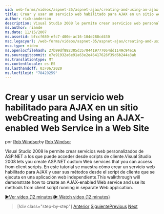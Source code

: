 ```yaml
---
uid: web-forms/videos/aspnet-35/aspnet-ajax/creating-and-using-an-ajax-enabled-web-service-in-a-web-site
title: Crear y usar un servicio web habilitado para AJAX en un sitio web | Microsoft Docs
author: rick-anderson
description: Visual Studio 2008 le permite crear servicios web personalizados de ASP.NET a los que puede acceder desde scripts de cliente. En este tutorial se muestra cómo crear una
ms.author: riande
ms.date: 11/15/2007
ms.assetid: bfccf680-efc7-400e-ac16-104e288cd430
msc.legacyurl: /web-forms/videos/aspnet-35/aspnet-ajax/creating-and-using-an-ajax-enabled-web-service-in-a-web-site
msc.type: video
ms.openlocfilehash: 27b99df882305d35704419777064dd1149c94e16
ms.sourcegitcommit: e7e91932a6e91a63e2e46417626f39d6b244a3ab
ms.translationtype: MT
ms.contentlocale: es-ES
ms.lasthandoff: 03/06/2020
ms.locfileid: "78420259"
---
```

# <a name="creating-and-using-an-ajax-enabled-web-service-in-a-web-site"></a><span data-ttu-id="610f3-104">Crear y usar un servicio web habilitado para AJAX en un sitio web</span><span class="sxs-lookup"><span data-stu-id="610f3-104">Creating and Using an AJAX-enabled Web Service in a Web Site</span></span>

<span data-ttu-id="610f3-105">por [Rob Windsor](https://twitter.com/robwindsor)</span><span class="sxs-lookup"><span data-stu-id="610f3-105">by [Rob Windsor](https://twitter.com/robwindsor)</span></span>

<span data-ttu-id="610f3-106">Visual Studio 2008 le permite crear servicios web personalizados de ASP.NET a los que puede acceder desde scripts de cliente.</span><span class="sxs-lookup"><span data-stu-id="610f3-106">Visual Studio 2008 lets you create ASP.NET custom Web services that you can access from client scripts.</span></span> <span data-ttu-id="610f3-107">En este tutorial se muestra cómo crear un servicio web habilitado para AJAX y usar sus métodos desde el script de cliente que se ejecuta en una aplicación web independiente.</span><span class="sxs-lookup"><span data-stu-id="610f3-107">This walkthrough will demonstrate how to create an AJAX-enabled Web service and use its methods from client script running in separate Web application.</span></span>

[<span data-ttu-id="610f3-108">&#9654;Ver vídeo (12 minutos)</span><span class="sxs-lookup"><span data-stu-id="610f3-108">&#9654; Watch video (12 minutes)</span></span>](https://channel9.msdn.com/Blogs/ASP-NET-Site-Videos/creating-and-using-an-ajax-enabled-web-service-in-a-web-site)

> [!div class="step-by-step"]
> <span data-ttu-id="610f3-109">[Anterior](adding-ajax-functionality-to-an-existing-aspnet-page.md)
> [Siguiente](aspnet-ajax-a-demonstration-of-aspnet-ajax.md)</span><span class="sxs-lookup"><span data-stu-id="610f3-109">[Previous](adding-ajax-functionality-to-an-existing-aspnet-page.md)
[Next](aspnet-ajax-a-demonstration-of-aspnet-ajax.md)</span></span>
